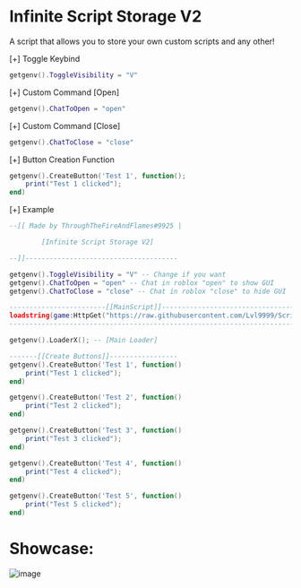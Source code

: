 # Infinite Script Storage V2
A script that allows you to store your own custom scripts and any other!

[+] Toggle Keybind
```lua
getgenv().ToggleVisibility = "V"
```
[+] Custom Command [Open]
```lua
getgenv().ChatToOpen = "open" 
```
[+] Custom Command [Close]
```lua
getgenv().ChatToClose = "close"
```
[+] Button Creation Function
```lua
getgenv().CreateButton('Test 1', function();
    print("Test 1 clicked");
end)
```
[+] Example
```lua
--[[ Made by ThroughTheFireAndFlames#9925 | 

        [Infinite Script Storage V2]

--]]--------------------------------------

getgenv().ToggleVisibility = "V" -- Change if you want
getgenv().ChatToOpen = "open" -- Chat in roblox "open" to show GUI
getgenv().ChatToClose = "close" -- Chat in roblox "close" to hide GUI

------------------------[[MainScript]]----------------------------------------------------------------
loadstring(game:HttpGet("https://raw.githubusercontent.com/Lvl9999/ScriptStorageV2/main/Universal"))(); 
------------------------------------------------------------------------------------------------------

getgenv().LoaderX(); -- [Main Loader]

-------[[Create Buttons]]-----------------
getgenv().CreateButton('Test 1', function()
    print("Test 1 clicked");
end)

getgenv().CreateButton('Test 2', function()
    print("Test 2 clicked");
end)

getgenv().CreateButton('Test 3', function()
    print("Test 3 clicked");
end)

getgenv().CreateButton('Test 4', function()
    print("Test 4 clicked");
end)

getgenv().CreateButton('Test 5', function()
    print("Test 5 clicked");
end)
```

# Showcase:

![image](https://github.com/Lvl9999/ScriptStorageV2/assets/123672448/f1eaf279-7d94-49c6-8413-836ad4e61493)

